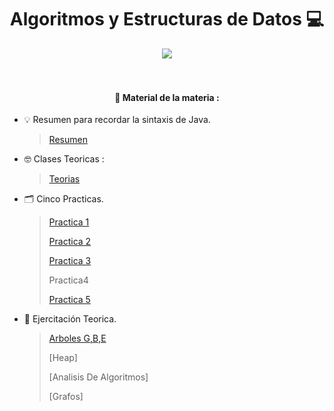 <h1 align="center"> Algoritmos y Estructuras de Datos 💻 </h1>

<div align="center">
    <img align="center" src="https://media0.giphy.com/media/v1.Y2lkPTc5MGI3NjExbWVnM3YwODIxdGN6ZG8xaWxqOWdpNXN6cnVpODdiZjlwYXFla3gydCZlcD12MV9pbnRlcm5hbF9naWZfYnlfaWQmY3Q9Zw/3oKIPnAiaMCws8nOsE/giphy.webp" />
</div>
<br>
<br>

<h4 align="center"> 🤕 Material de la materia : </h4>

- 💡 Resumen para recordar la sintaxis de Java.
     > [Resumen](/paraRecordar)

- 🤓​ Clases Teoricas :
   > [Teorias](/Teorias)
- 🗂️​ Cinco Practicas.
   > [Practica 1](/practica1)
   >
   > [Practica 2](/practica2)
   > 
   > [Practica 3](/practica3)
   >
   > Practica4
   > 
   > [Practica 5](/practica5)

- 📑​ Ejercitación Teorica.
   > [Arboles G,B,E](/ejercitacion%20teorica/Arboles%20b%2Ce%2Cg)
   >
   > [Heap]
   > 
   > [Analisis De Algoritmos]
   >
   > [Grafos]
  
  
